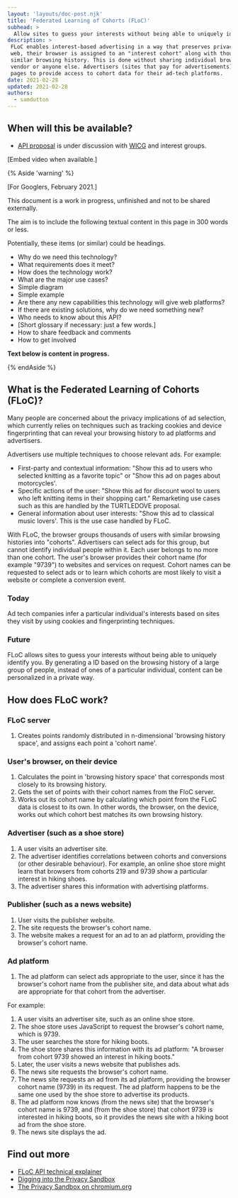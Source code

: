 ```yaml
---
layout: 'layouts/doc-post.njk'
title: 'Federated Learning of Cohorts (FLoC)'
subhead: >
  Allow sites to guess your interests without being able to uniquely identify you.
description: >
 FLoC enables interest-based advertising in a way that preserves privacy. As a user moves around the 
 web, their browser is assigned to an "interest cohort" along with thousands of others with a 
 similar browsing history. This is done without sharing individual browsing data with the browser 
 vendor or anyone else. Advertisers (sites that pay for advertisements) can include code on their 
 pages to provide access to cohort data for their ad-tech platforms.
date: 2021-02-28
updated: 2021-02-28
authors:
  - samdutton
---
```


## When will this be available?

* [API proposal](https://github.com/WICG/floc) is under discussion with [WICG](https://www.w3.org/community/wicg/) and interest groups.


[Embed video when available.]


{% Aside 'warning' %}

[For Googlers, February 2021.]

This document is a work in progress, unfinished and not to be shared externally.

The aim is to include the following textual content in this page in 300 words or less. 

Potentially, these items (or similar) could be headings.

* Why do we need this technology? 
* What requirements does it meet?
* How does the technology work?
* What are the major use cases?
* Simple diagram
* Simple example
* Are there any new capabilities this technology will give web platforms?
* If there are existing solutions, why do we need something new? 
* Who needs to know about this API?
* [Short glossary if necessary: just a few words.]
* How to share feedback and comments
* How to get involved

**Text below is content in progress.**

{% endAside %}


## What is the Federated Learning of Cohorts (FLoC)?

Many people are concerned about the privacy implications of ad selection, which currently relies on techniques such as tracking cookies and device fingerprinting that can reveal your browsing history to ad platforms and advertisers.

Advertisers use multiple techniques to choose relevant ads. For example:
* First-party and contextual information: "Show this ad to users who selected knitting as a favorite topic" or "Show this ad on pages about motorcycles'.
* Specific actions of the user: "Show this ad for discount wool to users who left knitting items in their shopping cart." Remarketing use cases such as this are handled by the TURTLEDOVE proposal.
* General information about user interests: "Show this ad to classical music lovers'. This is the use case handled by FLoC.

With FLoC, the browser groups thousands of users with similar browsing histories into "cohorts". Advertisers can select ads for this group, but cannot identify individual people within it. Each user belongs to no more than one cohort. The user's browser provides their cohort name (for example "9739") to websites and services on request. Cohort names can be requested to select ads or to learn which cohorts are most likely to visit a website or complete a conversion event.

### Today
Ad tech companies infer a particular individual's interests based on sites they visit by using cookies and fingerprinting techniques.

### Future
FLoC allows sites to guess your interests without being able to uniquely identify you. By generating a ID based on the browsing history of a large group of people, instead of ones of a particular individual, content can be personalized in a private way.


## How does FLoC work?

### FLoC server
1. Creates points randomly distributed in n-dimensional 'browsing history space', and assigns each 
point a 'cohort name'.

### User's browser, on their device
1. Calculates the point in 'browsing history space' that corresponds most closely to its browsing
history.
1. Gets the set of points with their cohort names from the FloC server.
1. Works out its cohort name by calculating which point from the FLoC data is closest to its own. In
other words, the browser, on the device, works out which cohort best matches its own browsing
history.

### Advertiser (such as a shoe store)
1. A user visits an advertiser site.
1. The advertiser identifies correlations between cohorts and conversions (or other desirable
behaviour). For example, an online shoe store might learn that browsers from cohorts 219 and 9739
show a particular interest in hiking shoes.
1. The advertiser shares this information with advertising platforms.

### Publisher (such as a news website)
1. User visits the publisher website.
1. The site requests the browser's cohort name.
1. The website makes a request for an ad to an ad platform, providing the browser's cohort name.

### Ad platform 
1. The ad platform can select ads appropriate to the user, since it has the browser's cohort name 
from the publisher site, and data about what ads are appropriate for that cohort from the
advertiser.

For example:

1. A user visits an advertiser site, such as an online shoe store.
1. The shoe store uses JavaScript to request the browser's cohort name, which is 9739.
1. The user searches the store for hiking boots.
1. The shoe store shares this information with its ad platform: "A browser from cohort 9739 showed
an interest in hiking boots."
1. Later, the user visits a news website that publishes ads.
1. The news site requests the browser's cohort name.
1. The news site requests an ad from its ad platform, providing the browser cohort name (9739) in
its request. The ad platform happens to be the same one used by the shoe store to advertise its
products.
1. The ad platform now knows (from the news site) that the browser's cohort name is 9739, and (from
the shoe store) that cohort 9739 is interested in hiking boots, so it provides the news site with a 
hiking boot ad from the shoe store.
1. The news site displays the ad.


## Find out more

* [FLoC API technical explainer](https://github.com/WICG/floc)
* [Digging into the Privacy Sandbox](web.dev/digging-into-the-privacy-sandbox)
* [The Privacy Sandbox on chromium.org](chromium.org/Home/chromium-privacy/privacy-sandbox)
